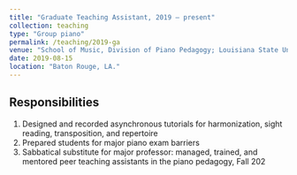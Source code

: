```yaml
---
title: "Graduate Teaching Assistant, 2019 – present"
collection: teaching
type: "Group piano"
permalink: /teaching/2019-ga
venue: "School of Music, Division of Piano Pedagogy; Louisiana State University, Louisiana "
date: 2019-08-15
location: "Baton Rouge, LA."
---
```


Responsibilities
------
1. Designed and recorded asynchronous tutorials for harmonization, sight reading, transposition, 	and repertoire
2. Prepared students for major piano exam barriers
3. Sabbatical substitute for major professor: managed, trained, and mentored peer teaching 	assistants in the piano pedagogy, Fall 202

